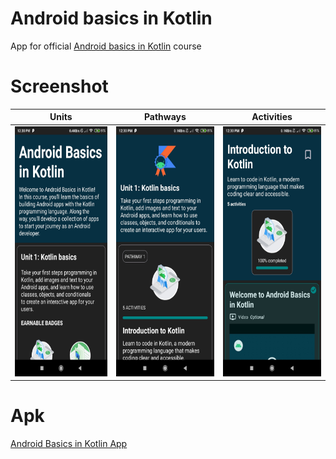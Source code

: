 # Android basics in Kotlin

App for official [Android basics in Kotlin](https://developer.android.com/courses/android-basics-kotlin/course) course

# Screenshot

| Units | Pathways | Activities |
|-------|----------|------------|
| <img src="/readme/screenshot-1.jpg" alt="screenshot-units" height="400"/> | <img src="/readme/screenshot-2.jpg" alt="screenshot-pathways" height="400"/> | <img src="/readme/screenshot-3.jpg" alt="screenshot-activities" height="400"/> |


# Apk

[Android Basics in Kotlin App](https://github.com/aungk000/android-basics-in-kotlin/blob/main/release/android-basics-0-1-1.apk)
